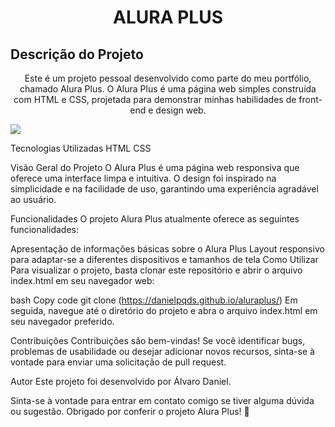 <h1 align="center">ALURA PLUS</h1>

## Descrição do Projeto
<p align="center">Este é um projeto pessoal desenvolvido como parte do meu portfólio, chamado Alura Plus. O Alura Plus é uma página web simples construída com HTML e CSS, projetada para demonstrar minhas habilidades de front-end e design web.</p>

<img src="https://img.shields.io/static/v1?label=Blog&message=Rocketseat&color=7159c1&style=for-the-badge&logo=ghost"/>

Tecnologias Utilizadas
HTML
CSS


Visão Geral do Projeto
O Alura Plus é uma página web responsiva que oferece uma interface limpa e intuitiva. O design foi inspirado na simplicidade e na facilidade de uso, garantindo uma experiência agradável ao usuário.

Funcionalidades
O projeto Alura Plus atualmente oferece as seguintes funcionalidades:

Apresentação de informações básicas sobre o Alura Plus
Layout responsivo para adaptar-se a diferentes dispositivos e tamanhos de tela
Como Utilizar
Para visualizar o projeto, basta clonar este repositório e abrir o arquivo index.html em seu navegador web:

bash
Copy code
git clone (https://danielpqds.github.io/aluraplus/)
Em seguida, navegue até o diretório do projeto e abra o arquivo index.html em seu navegador preferido.

Contribuições
Contribuições são bem-vindas! Se você identificar bugs, problemas de usabilidade ou desejar adicionar novos recursos, sinta-se à vontade para enviar uma solicitação de pull request.

Autor
Este projeto foi desenvolvido por Álvaro Daniel.


Sinta-se à vontade para entrar em contato comigo se tiver alguma dúvida ou sugestão. Obrigado por conferir o projeto Alura Plus! 🚀




